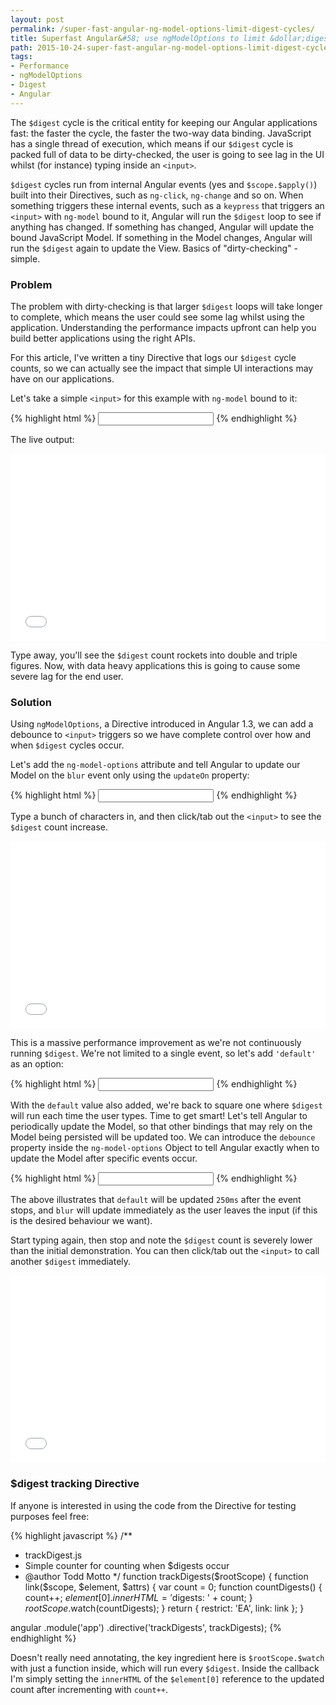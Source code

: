 ```yaml
---
layout: post
permalink: /super-fast-angular-ng-model-options-limit-digest-cycles/
title: Superfast Angular&#58; use ngModelOptions to limit &dollar;digest cycles
path: 2015-10-24-super-fast-angular-ng-model-options-limit-digest-cycles.md
tags:
- Performance
- ngModelOptions
- Digest
- Angular
---
```


The `$digest` cycle is the critical entity for keeping our Angular applications fast: the faster the cycle, the faster the two-way data binding. JavaScript has a single thread of execution, which means if our `$digest` cycle is packed full of data to be dirty-checked, the user is going to see lag in the UI whilst (for instance) typing inside an `<input>`.

`$digest` cycles run from internal Angular events (yes and `$scope.$apply()`) built into their Directives, such as `ng-click`, `ng-change` and so on. When something triggers these internal events, such as a `keypress` that triggers an `<input>` with `ng-model` bound to it, Angular will run the `$digest` loop to see if anything has changed. If something has changed, Angular will update the bound JavaScript Model. If something in the Model changes, Angular will run the `$digest` again to update the View. Basics of "dirty-checking" - simple.

### Problem

The problem with dirty-checking is that larger `$digest` loops will take longer to complete, which means the user could see some lag whilst using the application. Understanding the performance impacts upfront can help you build better applications using the right APIs.

For this article, I've written a tiny Directive that logs our `$digest` cycle counts, so we can actually see the impact that simple UI interactions may have on our applications.

Let's take a simple `<input>` for this example with `ng-model` bound to it:

{% highlight html %}
<input 
  type="text" 
  ng-model="test">
{% endhighlight %}

The live output:

<iframe width="100%" height="300" src="//jsfiddle.net/toddmotto/5wmv98sb/embedded/result" allowfullscreen="allowfullscreen" frameborder="0"></iframe>

Type away, you'll see the `$digest` count rockets into double and triple figures. Now, with data heavy applications this is going to cause some severe lag for the end user.

### Solution

Using `ngModelOptions`, a Directive introduced in Angular 1.3, we can add a debounce to `<input>` triggers so we have complete control over how and when `$digest` cycles occur.

Let's add the `ng-model-options` attribute and tell Angular to update our Model on the `blur` event only using the `updateOn` property:

{% highlight html %}
<input 
  type="text" 
  ng-model="test"
  ng-model-options="{
    'updateOn': 'blur'
  }">
{% endhighlight %}

Type a bunch of characters in, and then click/tab out the `<input>` to see the `$digest` count increase.

<iframe width="100%" height="300" src="//jsfiddle.net/toddmotto/qmat5o8s/embedded/result" allowfullscreen="allowfullscreen" frameborder="0"></iframe>

This is a massive performance improvement as we're not continuously running `$digest`. We're not limited to a single event, so let's add `'default'` as an option:

{% highlight html %}
<input 
  type="text" 
  ng-model="test"
  ng-model-options="{
    'updateOn': 'default blur'
  }">
{% endhighlight %}

With the `default` value also added, we're back to square one where `$digest` will run each time the user types. Time to get smart! Let's tell Angular to periodically update the Model, so that other bindings that may rely on the Model being persisted will be updated too. We can introduce the `debounce` property inside the `ng-model-options` Object to tell Angular exactly when to update the Model after specific events occur.

{% highlight html %}
<input 
  type="text" 
  ng-model="test"
  ng-model-options="{
    'updateOn': 'default blur',
    'debounce': {
      'default': 250,
      'blur': 0
    }
  }">
{% endhighlight %}

The above illustrates that `default` will be updated `250ms` after the event stops, and `blur` will update immediately as the user leaves the input (if this is the desired behaviour we want).

Start typing again, then stop and note the `$digest` count is severely lower than the initial demonstration. You can then click/tab out the `<input>` to call another `$digest` immediately.

<iframe width="100%" height="300" src="//jsfiddle.net/toddmotto/ee85yhem/embedded/result" allowfullscreen="allowfullscreen" frameborder="0"></iframe>

### $digest tracking Directive

If anyone is interested in using the code from the Directive for testing purposes feel free:

{% highlight javascript %}
/**
 * trackDigest.js
 * Simple counter for counting when $digests occur
 * @author Todd Motto
 */
function trackDigests($rootScope) {
  function link($scope, $element, $attrs) {
    var count = 0;
    function countDigests() {
      count++;
      $element[0].innerHTML = '$digests: ' + count;
    }
    $rootScope.$watch(countDigests);
  }
  return {
    restrict: 'EA',
    link: link
  };
}

angular
  .module('app')
  .directive('trackDigests', trackDigests);
{% endhighlight %}

Doesn't really need annotating, the key ingredient here is `$rootScope.$watch` with just a function inside, which will run every `$digest`. Inside the callback I'm simply setting the `innerHTML` of the `$element[0]` reference to the updated count after incrementing with `count++`.
